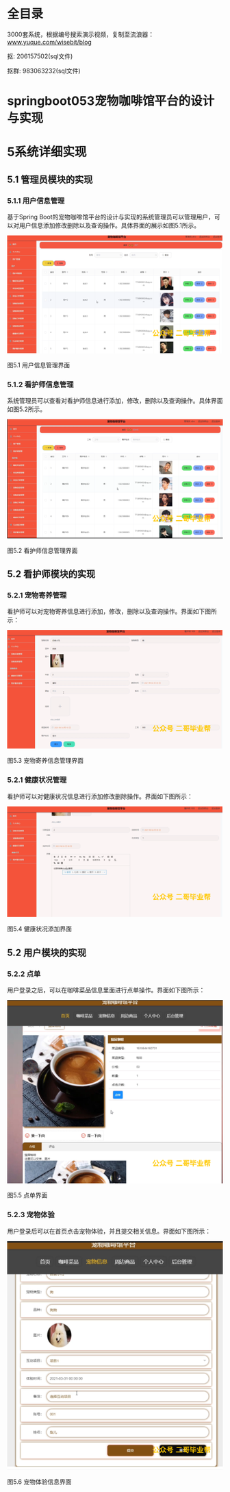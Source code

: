 # 全目录

3000套系统，根据编号搜索演示视频，复制至流浪器：www.yuque.com/wisebit/blog


<p>抠: 206157502(sql文件)</p>
<p>抠群: 983063232(sql文件)</p>


# springboot053宠物咖啡馆平台的设计与实现
# 5系统详细实现
## 5.1 管理员模块的实现
### 5.1.1 用户信息管理
基于Spring Boot的宠物咖啡馆平台的设计与实现的系统管理员可以管理用户，可以对用户信息添加修改删除以及查询操作。具体界面的展示如图5.1所示。

![](/md/blog.011.png)

图5.1 用户信息管理界面
### 5.1.2 看护师信息管理
系统管理员可以查看对看护师信息进行添加，修改，删除以及查询操作。具体界面如图5.2所示。

![](/md/blog.012.png)

图5.2 看护师信息管理界面
## 5.2 看护师模块的实现
### 5.2.1 宠物寄养管理
看护师可以对宠物寄养信息进行添加，修改，删除以及查询操作。界面如下图所示：

![](/md/blog.013.png)

图5.3 宠物寄养信息管理界面
### 5.2.1 健康状况管理
看护师可以对健康状况信息进行添加修改删除操作。界面如下图所示：

![](/md/blog.014.png)

图5.4 健康状况添加界面

## 5.2 用户模块的实现
### 5.2.2 点单
用户登录之后，可以在咖啡菜品信息里面进行点单操作。界面如下图所示：

![](/md/blog.015.png)

图5.5 点单界面
### 5.2.3 宠物体验
用户登录后可以在首页点击宠物体验，并且提交相关信息。界面如下图所示：

![](/md/blog.016.png)

图5.6 宠物体验信息界面












